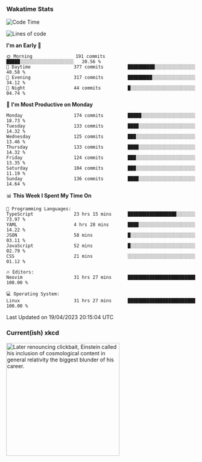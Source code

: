 ### Wakatime Stats
<!--START_SECTION:waka-->
![Code Time](http://img.shields.io/badge/Code%20Time-1%2C605%20hrs%2048%20mins-blue)

![Lines of code](https://img.shields.io/badge/From%20Hello%20World%20I%27ve%20Written-632.3%20thousand%20lines%20of%20code-blue)

**I'm an Early 🐤** 

```text
🌞 Morning                191 commits         █████░░░░░░░░░░░░░░░░░░░░   20.56 % 
🌆 Daytime                377 commits         ██████████░░░░░░░░░░░░░░░   40.58 % 
🌃 Evening                317 commits         █████████░░░░░░░░░░░░░░░░   34.12 % 
🌙 Night                  44 commits          █░░░░░░░░░░░░░░░░░░░░░░░░   04.74 % 
```
📅 **I'm Most Productive on Monday** 

```text
Monday                   174 commits         █████░░░░░░░░░░░░░░░░░░░░   18.73 % 
Tuesday                  133 commits         ████░░░░░░░░░░░░░░░░░░░░░   14.32 % 
Wednesday                125 commits         ███░░░░░░░░░░░░░░░░░░░░░░   13.46 % 
Thursday                 133 commits         ████░░░░░░░░░░░░░░░░░░░░░   14.32 % 
Friday                   124 commits         ███░░░░░░░░░░░░░░░░░░░░░░   13.35 % 
Saturday                 104 commits         ███░░░░░░░░░░░░░░░░░░░░░░   11.19 % 
Sunday                   136 commits         ████░░░░░░░░░░░░░░░░░░░░░   14.64 % 
```


📊 **This Week I Spent My Time On** 

```text
💬 Programming Languages: 
TypeScript               23 hrs 15 mins      ██████████████████░░░░░░░   73.97 % 
YAML                     4 hrs 28 mins       ████░░░░░░░░░░░░░░░░░░░░░   14.22 % 
JSON                     58 mins             █░░░░░░░░░░░░░░░░░░░░░░░░   03.11 % 
JavaScript               52 mins             █░░░░░░░░░░░░░░░░░░░░░░░░   02.79 % 
CSS                      21 mins             ░░░░░░░░░░░░░░░░░░░░░░░░░   01.12 % 

🔥 Editors: 
Neovim                   31 hrs 27 mins      █████████████████████████   100.00 % 

💻 Operating System: 
Linux                    31 hrs 27 mins      █████████████████████████   100.00 % 
```


 Last Updated on 19/04/2023 20:15:04 UTC
<!--END_SECTION:waka-->

### Current(ish) xkcd
<a id="xkcd-a" title="Later renouncing clickbait, Einstein called his inclusion of cosmological content in general relativity the biggest blunder of his career." href="https://www.xkcd.com" target="_blank">
        <img align="center" id="xkcd-img" src="https://imgs.xkcd.com/comics/cosmological_nostalgia_content.png" alt="Later renouncing clickbait, Einstein called his inclusion of cosmological content in general relativity the biggest blunder of his career." height=300 />
</a>
